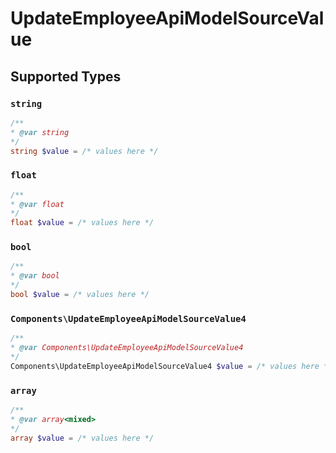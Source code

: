 # UpdateEmployeeApiModelSourceValue


## Supported Types

### `string`

```php
/**
* @var string
*/
string $value = /* values here */
```

### `float`

```php
/**
* @var float
*/
float $value = /* values here */
```

### `bool`

```php
/**
* @var bool
*/
bool $value = /* values here */
```

### `Components\UpdateEmployeeApiModelSourceValue4`

```php
/**
* @var Components\UpdateEmployeeApiModelSourceValue4
*/
Components\UpdateEmployeeApiModelSourceValue4 $value = /* values here */
```

### `array`

```php
/**
* @var array<mixed>
*/
array $value = /* values here */
```

